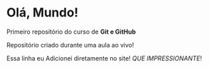 # Olá, Mundo!
 Primeiro repositório do curso de **Git e GitHub**

Repositório criado durante uma aula ao vivo!

Essa linha eu Adicionei diretamente no site! *QUE IMPRESSIONANTE*!
